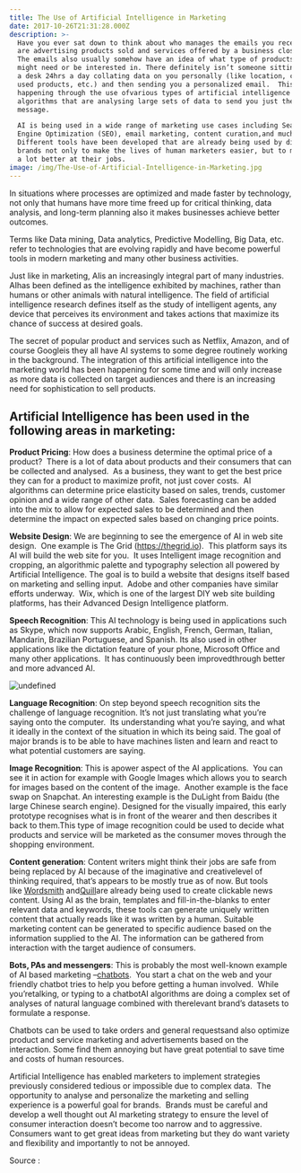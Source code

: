 ```yaml
---
title: The Use of Artificial Intelligence in Marketing
date: 2017-10-26T21:31:28.000Z
description: >-
  Have you ever sat down to think about who manages the emails you received that
  are advertising products sold and services offered by a business close to you?
  The emails also usually somehow have an idea of what type of products you
  might need or be interested in. There definitely isn’t someone sitting behind
  a desk 24hrs a day collating data on you personally (like location, commonly
  used products, etc.) and then sending you a personalized email.  This is all
  happening through the use ofvarious types of artificial intelligence (AI)
  algorithms that are analysing large sets of data to send you just the right
  message.

  AI is being used in a wide range of marketing use cases including Search
  Engine Optimization (SEO), email marketing, content curation,and much more. 
  Different tools have been developed that are already being used by different
  brands not only to make the lives of human marketers easier, but to make them
  a lot better at their jobs.
image: /img/The-Use-of-Artificial-Intelligence-in-Marketing.jpg
---
```

In situations where processes are optimized and made faster by technology, not only that humans have more time freed up for critical thinking, data analysis, and long-term planning also it makes businesses achieve better outcomes.

Terms like Data mining, Data analytics, Predictive Modelling, Big Data, etc. refer to technologies that are evolving rapidly and have become powerful tools in modern marketing and many other business activities.

Just like in marketing, AIis an increasingly integral part of many industries.  AIhas been defined as the intelligence exhibited by machines, rather than humans or other animals with natural intelligence. The field of artificial intelligence research defines itself as the study of intelligent agents, any device that perceives its environment and takes actions that maximize its chance of success at desired goals.

The secret of popular product and services such as Netflix, Amazon, and of course Googleis they all have AI systems to some degree routinely working in the background. The integration of this artificial intelligence into the marketing world has been happening for some time and will only increase as more data is collected on target audiences and there is an increasing need for sophistication to sell products.

## Artificial Intelligence has been used in the following areas in marketing:

**Product Pricing**: How does a business determine the optimal price of a product?  There is a lot of data about products and their consumers that can be collected and analysed.  As a business, they want to get the best price they can for a product to maximize profit, not just cover costs.  AI algorithms can determine price elasticity based on sales, trends, customer opinion and a wide range of other data.  Sales forecasting can be added into the mix to allow for expected sales to be determined and then determine the impact on expected sales based on changing price points.

**Website Design**: We are beginning to see the emergence of AI in web site design.  One example is The Grid \([https:\/\/thegrid.io](https://thegrid.io/)\).  This platform says its AI will build the web site for you.  It uses Intelligent image recognition and cropping, an algorithmic palette and typography selection all powered by Artificial Intelligence. The goal is to build a website that designs itself based on marketing and selling input.  Adobe and other companies have similar efforts underway.  Wix, which is one of the largest DIY web site building platforms, has their Advanced Design Intelligence platform.

**Speech Recognition**: This AI technology is being used in applications such as Skype, which now supports Arabic, English, French, German, Italian, Mandarin, Brazilian Portuguese, and Spanish. Its also used in other applications like the dictation feature of your phone, Microsoft Office and many other applications.  It has continuously been improvedthrough better and more advanced AI.

![undefined](/img/Language-Recognition.jpg)

**Language Recognition**: On step beyond speech recognition sits the challenge of language recognition. It’s not just translating what you’re saying onto the computer.  Its understanding what you’re saying, and what it ideally in the context of the situation in which its being said. The goal of major brands is to be able to have machines listen and learn and react to what potential customers are saying.

**Image Recognition**: This is apower aspect of the AI applications.  You can see it in action for example with Google Images which allows you to search for images based on the content of the image.  Another example is the face swap on Snapchat. An interesting example is the DuLight from Baidu \(the large Chinese search engine\). Designed for the visually impaired, this early prototype recognises what is in front of the wearer and then describes it back to them.This type of image recognition could be used to decide what products and service will be marketed as the consumer moves through the shopping environment.

**Content generation**: Content writers might think their jobs are safe from being replaced by AI because of the imaginative and creativelevel of thinking required, that’s appears to be mostly true as of now. But tools like [Wordsmith](https://automatedinsights.com/wordsmith) and[Quill](https://narrativescience.com/Platform)are already being used to create clickable news content. Using AI as the brain, templates and fill-in-the-blanks to enter relevant data and keywords, these tools can generate uniquely written content that actually reads like it was written by a human. Suitable marketing content can be generated to specific audience based on the information supplied to the AI. The information can be gathered from interaction with the target audience of consumers.

**Bots, PAs and messengers**: This is probably the most well-known example of AI based marketing –[chatbots](https://econsultancy.com/blog/67697-does-the-rise-of-messaging-apps-mean-brands-need-a-bot-strategy/).  You start a chat on the web and your friendly chatbot tries to help you before getting a human involved.  While you’retalking, or typing to a chatbotAI algorithms are doing a complex set of analyses of natural language combined with therelevant brand’s datasets to formulate a response.

Chatbots can be used to take orders and general requestsand also optimize product and service marketing and advertisements based on the interaction. Some find them annoying but have great potential to save time and costs of human resources.

Artificial Intelligence has enabled marketers to implement strategies previously considered tedious or impossible due to complex data.  The opportunity to analyse and personalize the marketing and selling experience is a powerful goal for brands.  Brands must be careful and develop a well thought out AI marketing strategy to ensure the level of consumer interaction doesn’t become too narrow and to aggressive.  Consumers want to get great ideas from marketing but they do want variety and flexibility and importantly to not be annoyed.


Source : [](https://marketingideas101.com/idea-center/marketing-strategy/use-artificial-intelligence-marketing/)
